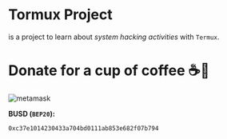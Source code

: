 # Tormux Project

is a project to learn about _system hacking activities_ with `Termux`.

# Donate for a cup of coffee ☕🥯

![metamask](https://i.ibb.co/C0HGYDQ/metamask.png)

__BUSD (`BEP20`):__

```
0xc37e1014230433a704bd0111ab853e682f07b794
```

